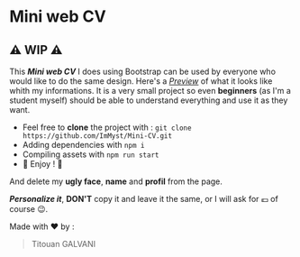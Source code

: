 # Mini web CV

## :warning: WIP :warning:

This **_Mini web CV_** I does using Bootstrap can be used by everyone who would like to do the same design.
Here's a *[Preview](https://titouangalvani-mini-cv.netlify.com/)* of what it looks like whith my informations.
It is a very small project so even **beginners** (as I'm a student myself) should be able to understand everything and use it as they want.

* Feel free to **clone** the project with : `git clone https://github.com/ImMyst/Mini-CV.git`
* Adding dependencies with `npm i`
* Compiling assets with `npm run start`
* :tada: Enjoy ! :tada:

And delete my **ugly face**, **name** and **profil** from the page.

**_Personalize it_**, **DON'T** copy it and leave it the same, or I will ask for 💶 of course 😉.
<br>

Made with ❤️ by :

> Titouan GALVANI
